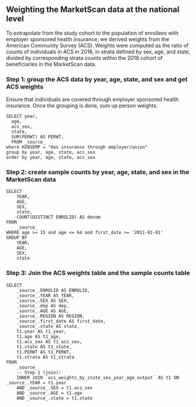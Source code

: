 ## Weighting the MarketScan data at the national level

To extrapolate from the study cohort to the population of enrollees with employer sponsored health insurance, we derived weights from the American Community Survey (ACS). Weights were computed as the ratio of counts of individuals in ACS in 2018, in strata defined by sex, age, and state, divided by corresponding strata counts within the 2018 cohort of beneficiaries in the MarketScan data.

### Step 1: group the ACS data by year, age, state, and sex and get ACS weights
Ensure that individuals are covered through employer sponsored health insurance. Once the grouping is done, sum up person weights.
```
SELECT year,
  age,
  acs_sex,
  state,
  SUM(PERWT) AS PERWT,
  FROM _source_
where HINSEMP = "Has insurance through employer/union"
group by year, age, state, acs_sex
order by year, age, state, acs_sex
```

### Step 2: create sample counts by year, age, state, and sex in the MarketScan data
```
SELECT
	YEAR,
	AGE,
	SEX,
	state,
	COUNT(DISTINCT ENROLID) AS denom
FROM
	_source_
WHERE age >= 15 and age <= 64 and first_date >= '2011-01-01' 
GROUP BY
	YEAR,
	AGE,
	SEX,
	state
```

### Step 3: Join the ACS weights table and the sample counts table
```
SELECT
	_source_.ENROLID AS ENROLID,
	_source_.YEAR AS YEAR,
	_source_.SEX AS SEX,
	_source_.dep AS dep,
	_source_.AGE AS AGE,
	_source_.REGION AS REGION,
	_source_.first_date AS first_date,
	_source_.state AS state,
	t1.year AS t1_year,
	t1.age AS t1_age,
	t1.acs_sex AS t1_acs_sex,
	t1.state AS t1_state,
	t1.PERWT AS t1_PERWT,
	t1.strata AS t1_strata
FROM
	_source_
	-- Step 1 (join):
	INNER JOIN `acs_weights_by_state_sex_year_age_output` AS t1 ON _source_.YEAR = t1.year
	AND _source_.SEX = t1.acs_sex
	AND _source_.AGE = t1.age
	AND _source_.state = t1.state
```
